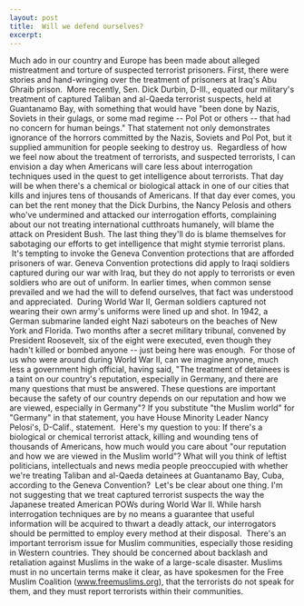 ```yaml
---
layout: post
title:  Will we defend ourselves?
excerpt:
---
```












Much ado in our country and Europe has been made about alleged mistreatment and torture of suspected terrorist prisoners. First, there were stories and hand-wringing over the treatment of prisoners at Iraq's Abu Ghraib prison.  More recently, Sen. Dick Durbin, D-Ill., equated our military's treatment of captured Taliban and al-Qaeda terrorist suspects, held at Guantanamo Bay, with something that would have "been done by Nazis, Soviets in their gulags, or some mad regime -- Pol Pot or others -- that had no concern for human beings." That statement not only demonstrates ignorance of the horrors committed by the Nazis, Soviets and Pol Pot, but it supplied ammunition for people seeking to destroy us.
 Regardless of how we feel now about the treatment of terrorists, and suspected terrorists, I can envision a day when Americans will care less about interrogation techniques used in the quest to get intelligence about terrorists. That day will be when there's a chemical or biological attack in one of our cities that kills and injures tens of thousands of Americans. If that day ever comes, you can bet the rent money that the Dick Durbins, the Nancy Pelosis and others who've undermined and attacked our interrogation efforts, complaining about our not treating international cutthroats humanely, will blame the attack on President Bush. The last thing they'll do is blame themselves for sabotaging our efforts to get intelligence that might stymie terrorist plans.
 It's tempting to invoke the Geneva Convention protections that are afforded prisoners of war. Geneva Convention protections did apply to Iraqi soldiers captured during our war with Iraq, but they do not apply to terrorists or even soldiers who are out of uniform. In earlier times, when common sense prevailed and we had the will to defend ourselves, that fact was understood and appreciated.
 During World War II, German soldiers captured not wearing their own army's uniforms were lined up and shot. In 1942, a German submarine landed eight Nazi saboteurs on the beaches of New York and Florida. Two months after a secret military tribunal, convened by President Roosevelt, six of the eight were executed, even though they hadn't killed or bombed anyone -- just being here was enough.
 For those of us who were around during World War II, can we imagine anyone, much less a government high official, having said, "The treatment of detainees is a taint on our country's reputation, especially in Germany, and there are many questions that must be answered. These questions are important because the safety of our country depends on our reputation and how we are viewed, especially in Germany"? If you substitute "the Muslim world" for "Germany" in that statement, you have House Minority Leader Nancy Pelosi's, D-Calif., statement.
 Here's my question to you: If there's a biological or chemical terrorist attack, killing and wounding tens of thousands of Americans, how much would you care about "our reputation and how we are viewed in the Muslim world"? What will you think of leftist politicians, intellectuals and news media people preoccupied with whether we're treating Taliban and al-Qaeda detainees at Guantanamo Bay, Cuba, according to the Geneva Convention?
 Let's be clear about one thing. I'm not suggesting that we treat captured terrorist suspects the way the Japanese treated American POWs during World War II. While harsh interrogation techniques are by no means a guarantee that useful information will be acquired to thwart a deadly attack, our interrogators should be permitted to employ every method at their disposal.
 There's an important terrorism issue for Muslim communities, especially those residing in Western countries. They should be concerned about backlash and retaliation against Muslims in the wake of a large-scale disaster. Muslims must in no uncertain terms make it clear, as have spokesmen for the Free Muslim Coalition (www.freemuslims.org), that the terrorists do not speak for them, and they must report terrorists within their communities.


